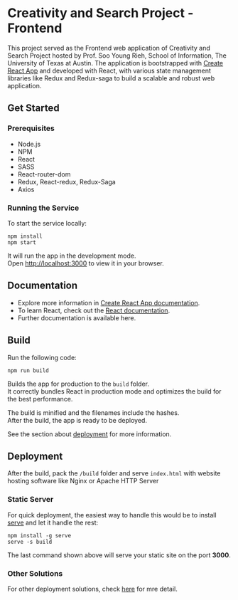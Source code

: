# Creativity and Search Project - Frontend

This project served as the Frontend web application of Creativity and Search Project hosted by Prof. Soo Young Rieh, School of Information, The University of Texas at Austin. The application is bootstrapped with [Create React App](https://github.com/facebook/create-react-app) and developed with React, with various state management libraries like Redux and Redux-saga to build a scalable and robust web application.

## Get Started

### Prerequisites

- Node.js
- NPM
- React
- SASS
- React-router-dom
- Redux, React-redux, Redux-Saga
- Axios

### Running the Service

To start the service locally:

```
npm install
npm start
```

It will run the app in the development mode.\
Open [http://localhost:3000](http://localhost:3000) to view it in your browser.

## Documentation

- Explore more information in [Create React App documentation](https://facebook.github.io/create-react-app/docs/getting-started).
- To learn React, check out the [React documentation](https://reactjs.org/).
- Further documentation is available here.

## Build

Run the following code:

```
npm run build
```

Builds the app for production to the `build` folder.\
It correctly bundles React in production mode and optimizes the build for the best performance.

The build is minified and the filenames include the hashes.\
After the build, the app is ready to be deployed.

See the section about [deployment](https://facebook.github.io/create-react-app/docs/deployment) for more information.

## Deployment

After the build, pack the `/build` folder and serve `index.html` with website hosting software like Nginx or Apache HTTP Server

### Static Server

For quick deployment, the easiest way to handle this would be to install [serve](https://github.com/vercel/serve) and let it handle the rest:

```
npm install -g serve
serve -s build
```

The last command shown above will serve your static site on the port **3000**.

### Other Solutions

For other deployment solutions, check [here](https://create-react-app.dev/docs/deployment/) for mre detail.
